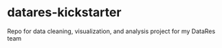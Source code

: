 # datares-kickstarter
Repo for data cleaning, visualization, and analysis project for my DataRes team
